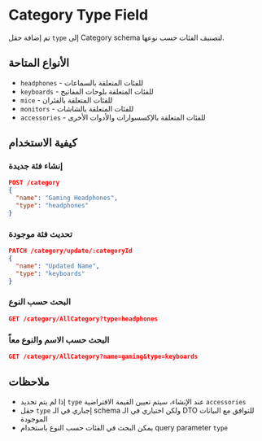 # Category Type Field

تم إضافة حقل `type` إلى Category schema لتصنيف الفئات حسب نوعها.

## الأنواع المتاحة

- `headphones` - للفئات المتعلقة بالسماعات
- `keyboards` - للفئات المتعلقة بلوحات المفاتيح
- `mice` - للفئات المتعلقة بالفئران
- `monitors` - للفئات المتعلقة بالشاشات
- `accessories` - للفئات المتعلقة بالإكسسوارات والأدوات الأخرى

## كيفية الاستخدام

### إنشاء فئة جديدة

```json
POST /category
{
  "name": "Gaming Headphones",
  "type": "headphones"
}
```

### تحديث فئة موجودة

```json
PATCH /category/update/:categoryId
{
  "name": "Updated Name",
  "type": "keyboards"
}
```

### البحث حسب النوع

```json
GET /category/AllCategory?type=headphones
```

### البحث حسب الاسم والنوع معاً

```json
GET /category/AllCategory?name=gaming&type=keyboards
```

## ملاحظات

- إذا لم يتم تحديد `type` عند الإنشاء، سيتم تعيين القيمة الافتراضية `accessories`
- حقل `type` إجباري في الـ schema ولكن اختياري في الـ DTO للتوافق مع البيانات الموجودة
- يمكن البحث في الفئات حسب النوع باستخدام query parameter `type`